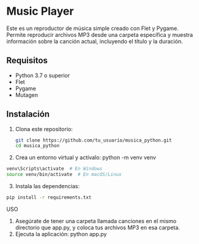 # Music Player

Este es un reproductor de música simple creado con Flet y Pygame. Permite reproducir archivos MP3 desde una carpeta específica y muestra información sobre la canción actual, incluyendo el título y la duración.

## Requisitos

- Python 3.7 o superior
- Flet
- Pygame
- Mutagen

## Instalación

1. Clona este repositorio:
   ```sh
   git clone https://github.com/tu_usuario/musica_python.git
   cd musica_python
   ```

2. Crea un entorno virtual y actívalo:
python -m venv venv
```sh
venv\Scripts\activate  # En Windows
source venv/bin/activate  # En macOS/Linux
```

3. Instala las dependencias:
```sh
pip install -r requirements.txt
```
USO
 1. Asegúrate de tener una carpeta llamada canciones en el mismo directorio que app.py, y coloca tus archivos MP3 en esa carpeta.
 2. Ejecuta la aplicación:
 python app.py